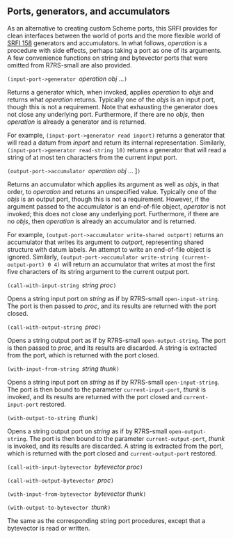 ## Ports, generators, and accumulators

As an alternative to creating custom Scheme ports, this SRFI provides for
clean interfaces between the world of ports and the more flexible world of
[SRFI 158](http://srfi.schemers.org/srfi-158/srfi-158.html) generators and accumulators.
In what follows, *operation* is a procedure with side effects, perhaps taking a port as
one of its arguments.  A few convenience functions on string and bytevector ports that were omitted
from R7RS-small are also provided.

`(input-port->generator `*operation obj* ...`)`

Returns a generator which, when invoked, applies *operation* to *objs*
and returns what *operation* returns.
Typically one of the *objs* is an input port, though this is not a requirement.
Note that exhausting the generator does not close any underlying port.
Furthermore, if there are no *objs*, then *operation* is
already a generator and is returned.

For example,
`(input-port->generator read inport)` returns a generator
that will read a datum from *inport* and return
its internal representation.
Similarly, `(input-port->generator read-string 10)` returns a generator
that will read a string of at most ten characters
from the current input port.

`(output-port->accumulator `*operation obj* ... ]`)`

Returns an accumulator which applies its argument as well as
*objs*, in that order, to *operation* and returns an unspecified value.
Typically one of the *objs* is an output port, though this is not a requirement.
However, if the argument passed to the accumulator is an
end-of-file object, *operator* is not invoked;
this does not close any underlying port.
Furthermore, if there are no *objs*, then *operation* is
already an accumulator and is returned.

For example, `(output-port->accumulator write-shared outport)`
returns an accumulator that writes its argument
to *outport*, representing shared structure with datum labels.
An attempt to write an end-of-file object is ignored.
Similarly, `(output-port->accumulator write-string (current-output-port) 0 4)`
will return an accumulator that writes at most the first five characters of its
string argument to the current output port.

`(call-with-input-string `*string proc*`)`

Opens a string input port on *string* as if by
R7RS-small `open-input-string`. The port is then
passed to *proc*,
and its results are returned
with the port closed.

`(call-with-output-string `*proc*`)`

Opens a string output port as if by
R7RS-small `open-output-string`. The port is then
passed to *proc*,
and its results are discarded.
A string is extracted from the port, which is returned
with the port closed.

`(with-input-from-string `*string thunk*`)`

Opens a string input port on *string* as if by
R7RS-small `open-input-string`. The port is then
bound to the parameter `current-input-port`,
*thunk* is invoked,
and its results are returned
with the port closed and `current-input-port` restored.

`(with-output-to-string `*thunk*`)`

Opens a string output port on *string* as if by
R7RS-small `open-output-string`. The port is then
bound to the parameter `current-output-port`,
*thunk* is invoked,
and its results are discarded.
A string is extracted from the port, which is returned
with the port closed and `current-output-port` restored.

`(call-with-input-bytevector `*bytevector proc*`)`

`(call-with-output-bytevector `*proc*`)`

`(with-input-from-bytevector `*bytevector thunk*`)`

`(with-output-to-bytevector `*thunk*`)`

The same as the corresponding string port procedures,
except that a bytevector is read or written.
